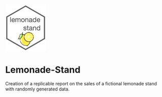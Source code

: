 <img src="https://github.com/mralph15/Lemonade-Stand/blob/main/img/lemonde-stand-logo.png?raw=true" width="128" />

# Lemonade-Stand
Creation of a replicable report on the sales of a fictional lemonade stand with randomly generated data.
